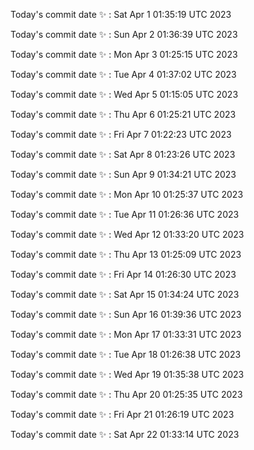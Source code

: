 Today's commit date ✨ : Sat Apr 1 01:35:19 UTC 2023 

Today's commit date ✨ : Sun Apr 2 01:36:39 UTC 2023 

Today's commit date ✨ : Mon Apr 3 01:25:15 UTC 2023 

Today's commit date ✨ : Tue Apr 4 01:37:02 UTC 2023 

Today's commit date ✨ : Wed Apr 5 01:15:05 UTC 2023 

Today's commit date ✨ : Thu Apr 6 01:25:21 UTC 2023 

Today's commit date ✨ : Fri Apr 7 01:22:23 UTC 2023 

Today's commit date ✨ : Sat Apr 8 01:23:26 UTC 2023 

Today's commit date ✨ : Sun Apr 9 01:34:21 UTC 2023 

Today's commit date ✨ : Mon Apr 10 01:25:37 UTC 2023 

Today's commit date ✨ : Tue Apr 11 01:26:36 UTC 2023 

Today's commit date ✨ : Wed Apr 12 01:33:20 UTC 2023 

Today's commit date ✨ : Thu Apr 13 01:25:09 UTC 2023 

Today's commit date ✨ : Fri Apr 14 01:26:30 UTC 2023 

Today's commit date ✨ : Sat Apr 15 01:34:24 UTC 2023 

Today's commit date ✨ : Sun Apr 16 01:39:36 UTC 2023 

Today's commit date ✨ : Mon Apr 17 01:33:31 UTC 2023 

Today's commit date ✨ : Tue Apr 18 01:26:38 UTC 2023 

Today's commit date ✨ : Wed Apr 19 01:35:38 UTC 2023 

Today's commit date ✨ : Thu Apr 20 01:25:35 UTC 2023 

Today's commit date ✨ : Fri Apr 21 01:26:19 UTC 2023 

Today's commit date ✨ : Sat Apr 22 01:33:14 UTC 2023 

